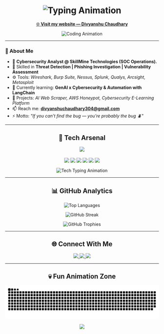 <!-- 💜 Cybernetic Profile (Purple Themed) 💜 -->
<h1 align="center">
  <img src="https://readme-typing-svg.demolab.com?font=Orbitron&size=28&pause=1000&color=AA00FF&center=true&vCenter=true&width=750&lines=Hey+%F0%9F%91%8B+I'm+Divyanshu+Chaudhary;Cybersecurity+Analyst+%7C+SOC+Operations;GenAI+%26+Automation+Explorer;Welcome+to+my+Digital+Fortress!" alt="Typing Animation" />
</h1>

<p align="center">
  <a href="https://cyber-knight-chronicles.lovable.app/" target="_blank">
    🌐 <b>Visit my website — Divyanshu Chaudhary</b>
  </a>
</p>

<p align="center">
  <img src="https://media.giphy.com/media/qgQUggAC3Pfv687qPC/giphy.gif" width="400" alt="Coding Animation">
</p>

---

### 🧠 About Me  
- 💼 **Cybersecurity Analyst @ SkillMine Technologies (SOC Operations).**  
- 🧰 Skilled in **Threat Detection | Phishing Investigation | Vulnerability Assessment**  
- ⚙️ Tools: *Wireshark, Burp Suite, Nessus, Splunk, Qualys, Arcsight, Metasploit*  
- 🌱 Currently learning: **GenAI x Cybersecurity & Automation with LangChain**  
- 🧠 Projects: *AI Web Scraper, AWS Honeypot, Cybersecurity E-Learning Platform*  
- 📫 Reach me: **divyanshuchaudhary304@gmail.com**  
- ⚡ Motto: *"If you can’t find the bug — you’re probably the bug 🪲"*  

---

<h2 align="center">🚀 Tech Arsenal</h2>

<p align="center">
  <img src="https://skillicons.dev/icons?i=python,flask,react,nodejs,html,css,aws,docker,git,mysql" /><br><br>

  <!-- Cybersecurity Tools Badges -->
  <img src="https://img.shields.io/badge/Wireshark-8000FF?style=for-the-badge&logo=wireshark&logoColor=white" />
  <img src="https://img.shields.io/badge/Nmap-5D3FD3?style=for-the-badge&logo=gnuprivacyguard&logoColor=white" />
  <img src="https://img.shields.io/badge/Burp%20Suite-9932CC?style=for-the-badge&logo=burpsuite&logoColor=white" />
  <img src="https://img.shields.io/badge/Nessus-8A2BE2?style=for-the-badge&logo=tenable&logoColor=white" />
  <img src="https://img.shields.io/badge/Metasploit-7B68EE?style=for-the-badge&logo=probot&logoColor=white" />
  <img src="https://img.shields.io/badge/Splunk-4B0082?style=for-the-badge&logo=splunk&logoColor=white" />
</p>

<p align="center">
  <img src="https://readme-typing-svg.demolab.com?font=Fira+Code&size=20&duration=2500&pause=1000&color=AA00FF&center=true&vCenter=true&width=600&lines=Threat+Detection+%7C+SIEM+Operations;Cloud+Security+%7C+AI+Automation;Always+Upgrading+My+Cyber+Arsenal!" alt="Tech Typing Animation" />
</p>

---

<h2 align="center">📊 GitHub Analytics</h2>

<p align="center">
  <img src="https://github-readme-stats.vercel.app/api/top-langs?username=DivyanshuChaudharyOff&show_icons=true&theme=midnight-purple&layout=compact" alt="Top Languages" />
</p>

<p align="center">
  <img src="https://github-readme-streak-stats.herokuapp.com/?user=DivyanshuChaudharyOff&theme=midnight-purple" alt="GitHub Streak" />
</p>

<p align="center">
  <img src="https://github-profile-trophy.vercel.app/?username=DivyanshuChaudharyOff&theme=dracula&no-frame=true&row=1" alt="GitHub Trophies" />
</p>

---

<h2 align="center">🌐 Connect With Me</h2>
<p align="center">
<a href="https://linkedin.com/in/divyanshu-chaudhary-407907230" target="_blank">
  <img src="https://img.shields.io/badge/LinkedIn-7B68EE?style=for-the-badge&logo=linkedin&logoColor=white" />
</a>
<a href="https://github.com/DivyanshuChaudharyOff" target="_blank">
  <img src="https://img.shields.io/badge/GitHub-4B0082?style=for-the-badge&logo=github&logoColor=white" />
</a>
<a href="https://cyber-knight-chronicles.lovable.app/" target="_blank">
  <img src="https://img.shields.io/badge/Portfolio-AA00FF?style=for-the-badge&logo=safari&logoColor=white" />
</a>
</p>

---

<h2 align="center">💀 Fun Animation Zone</h2>

<p align="center">
  <img src="https://github.com/Platane/snk/raw/output/github-contribution-grid-snake.svg" alt="Snake animation" />
</p>

<p align="center">
  <img src="https://capsule-render.vercel.app/api?type=waving&color=AA00FF&height=120&section=footer&text=Stay+Secure!&fontSize=35&fontColor=FFFFFF" />
</p>
